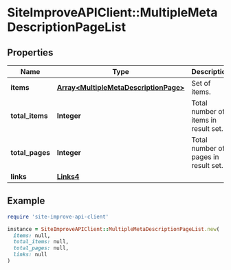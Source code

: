 # SiteImproveAPIClient::MultipleMetaDescriptionPageList

## Properties

| Name | Type | Description | Notes |
| ---- | ---- | ----------- | ----- |
| **items** | [**Array&lt;MultipleMetaDescriptionPage&gt;**](MultipleMetaDescriptionPage.md) | Set of items. |  |
| **total_items** | **Integer** | Total number of items in result set. |  |
| **total_pages** | **Integer** | Total number of pages in result set. |  |
| **links** | [**Links4**](Links4.md) |  | [optional] |

## Example

```ruby
require 'site-improve-api-client'

instance = SiteImproveAPIClient::MultipleMetaDescriptionPageList.new(
  items: null,
  total_items: null,
  total_pages: null,
  links: null
)
```

